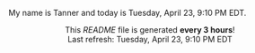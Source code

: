 My name is Tanner and today is Tuesday, April 23, 9:10 PM EDT.

<p align="center">This <i>README</i> file is generated <b>every 3 hours</b>!</br>Last refresh: Tuesday, April 23, 9:10 PM EDT<br /></p>
